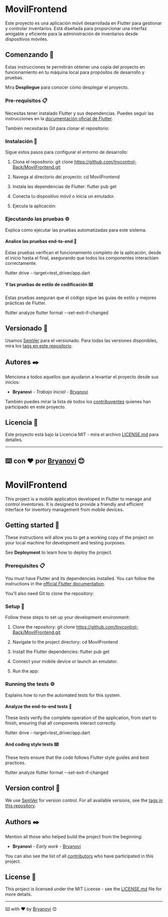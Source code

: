 # MovilFrontend

Este proyecto es una aplicación móvil desarrollada en Flutter para gestionar y controlar inventarios. Está diseñada para proporcionar una interfaz amigable y eficiente para la administración de inventarios desde dispositivos móviles.

## Comenzando 🚀

Estas instrucciones te permitirán obtener una copia del proyecto en funcionamiento en tu máquina local para propósitos de desarrollo y pruebas.

Mira **Despliegue** para conocer cómo desplegar el proyecto.

### Pre-requisitos 📋

Necesitas tener instalado Flutter y sus dependencias. Puedes seguir las instrucciones en la [documentación oficial de Flutter](https://flutter.dev/docs/get-started/install).

También necesitarás Git para clonar el repositorio:


### Instalación 🔧

Sigue estos pasos para configurar el entorno de desarrollo:

1. Clona el repositorio:
git clone https://github.com/Invcontrol-Back/MovilFrontend.git

2. Navega al directorio del proyecto:
cd MovilFrontend

3. Instala las dependencias de Flutter:
flutter pub get

4. Conecta tu dispositivo móvil o inicia un emulador.

5. Ejecuta la aplicación:

### Ejecutando las pruebas ⚙️

Explica cómo ejecutar las pruebas automatizadas para este sistema.

#### Analice las pruebas end-to-end 🔩

Estas pruebas verifican el funcionamiento completo de la aplicación, desde el inicio hasta el final, asegurando que todos los componentes interactúen correctamente.

flutter drive --target=test_driver/app.dart

#### Y las pruebas de estilo de codificación ⌨️

Estas pruebas aseguran que el código sigue las guías de estilo y mejores prácticas de Flutter.

flutter analyze
flutter format --set-exit-if-changed 
## Versionado 📌

Usamos [SemVer](http://semver.org/) para el versionado. Para todas las versiones disponibles, mira los [tags en este repositorio](https://github.com/Invcontrol-Back/MovilFrontend/tags).

## Autores ✒️

Menciona a todos aquellos que ayudaron a levantar el proyecto desde sus inicios:

* **Bryanovi** - *Trabajo Inicial* - [Bryanovi](https://github.com/Bryanovi)

También puedes mirar la lista de todos los [contribuyentes](https://github.com/Invcontrol-Back/MovilFrontend/contributors) quienes han participado en este proyecto.

## Licencia 📄

Este proyecto está bajo la Licencia MIT - mira el archivo [LICENSE.md](LICENSE.md) para detalles.

---

⌨️ con ❤️ por [Bryanovi](https://github.com/Bryanovi) 😊
---

# MovilFrontend

This project is a mobile application developed in Flutter to manage and control inventories. It is designed to provide a friendly and efficient interface for inventory management from mobile devices.

## Getting started 🚀

These instructions will allow you to get a working copy of the project on your local machine for development and testing purposes.

See **Deployment** to learn how to deploy the project.

### Prerequisites 📋

You must have Flutter and its dependencies installed. You can follow the instructions in the [official Flutter documentation](https://flutter.dev/docs/get-started/install).

You'll also need Git to clone the repository:

### Setup 🔧

Follow these steps to set up your development environment:

1. Clone the repository:
git clone https://github.com/Invcontrol-Back/MovilFrontend.git

2. Navigate to the project directory:
cd MovilFrontend

3. Install the Flutter dependencies:
flutter pub get

4. Connect your mobile device or launch an emulator.

5. Run the app:

### Running the tests ⚙️

Explains how to run the automated tests for this system.

#### Analyze the end-to-end tests 🔩

These tests verify the complete operation of the application, from start to finish, ensuring that all components interact correctly.

flutter drive --target=test_driver/app.dart

#### And coding style tests ⌨️

These tests ensure that the code follows Flutter style guides and best practices.

flutter analyze
flutter format --set-exit-if-changed
## Version control 📌

We use [SemVer](http://semver.org/) for version control. For all available versions, see the [tags in this repository](https://github.com/Invcontrol-Back/MovilFrontend/tags).

## Authors ✒️

Mention all those who helped build the project from the beginning:

* **Bryanovi** - *Early work* - [Bryanovi](https://github.com/Bryanovi)

You can also see the list of all [contributors](https://github.com/Invcontrol-Back/MovilFrontend/contributors) who have participated in this project.

## License 📄

This project is licensed under the MIT License - see the [LICENSE.md](LICENSE.md) file for more details.

---

⌨️ with ❤️ by [Bryanovi](https://github.com/Bryanovi) 😊
